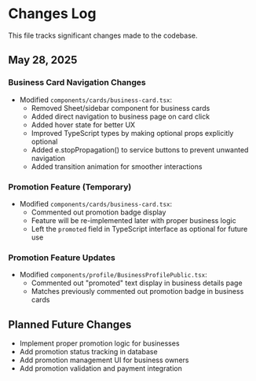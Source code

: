 # Changes Log

This file tracks significant changes made to the codebase.

## May 28, 2025

### Business Card Navigation Changes
- Modified `components/cards/business-card.tsx`:
  - Removed Sheet/sidebar component for business cards
  - Added direct navigation to business page on card click
  - Added hover state for better UX
  - Improved TypeScript types by making optional props explicitly optional
  - Added e.stopPropagation() to service buttons to prevent unwanted navigation
  - Added transition animation for smoother interactions

### Promotion Feature (Temporary)
- Modified `components/cards/business-card.tsx`:
  - Commented out promotion badge display
  - Feature will be re-implemented later with proper business logic
  - Left the `promoted` field in TypeScript interface as optional for future use

### Promotion Feature Updates
- Modified `components/profile/BusinessProfilePublic.tsx`:
  - Commented out "promoted" text display in business details page
  - Matches previously commented out promotion badge in business cards

## Planned Future Changes
- Implement proper promotion logic for businesses
- Add promotion status tracking in database
- Add promotion management UI for business owners
- Add promotion validation and payment integration
